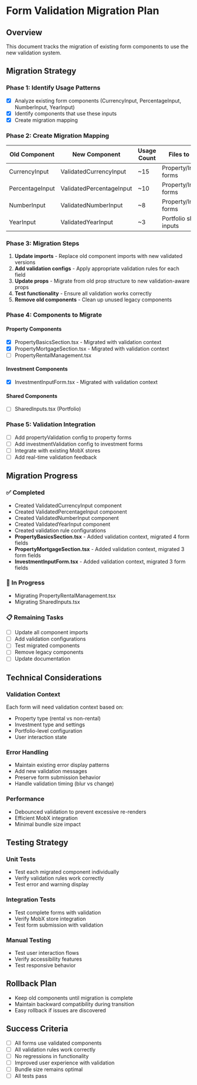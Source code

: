 # Form Validation Migration Plan

## Overview
This document tracks the migration of existing form components to use the new validation system.

## Migration Strategy

### Phase 1: Identify Usage Patterns
- [x] Analyze existing form components (CurrencyInput, PercentageInput, NumberInput, YearInput)
- [x] Identify components that use these inputs
- [x] Create migration mapping

### Phase 2: Create Migration Mapping
| Old Component | New Component | Usage Count | Files to Update |
|---------------|---------------|-------------|-----------------|
| CurrencyInput | ValidatedCurrencyInput | ~15 | Property/Investment forms |
| PercentageInput | ValidatedPercentageInput | ~10 | Property/Investment forms |
| NumberInput | ValidatedNumberInput | ~8 | Property/Investment forms |
| YearInput | ValidatedYearInput | ~3 | Portfolio shared inputs |

### Phase 3: Migration Steps
1. **Update imports** - Replace old component imports with new validated versions
2. **Add validation configs** - Apply appropriate validation rules for each field
3. **Update props** - Migrate from old prop structure to new validation-aware props
4. **Test functionality** - Ensure all validation works correctly
5. **Remove old components** - Clean up unused legacy components

### Phase 4: Components to Migrate

#### Property Components
- [x] PropertyBasicsSection.tsx - Migrated with validation context
- [x] PropertyMortgageSection.tsx - Migrated with validation context
- [ ] PropertyRentalManagement.tsx

#### Investment Components
- [x] InvestmentInputForm.tsx - Migrated with validation context

#### Shared Components
- [ ] SharedInputs.tsx (Portfolio)

### Phase 5: Validation Integration
- [ ] Add propertyValidation config to property forms
- [ ] Add investmentValidation config to investment forms
- [ ] Integrate with existing MobX stores
- [ ] Add real-time validation feedback

## Migration Progress

### ✅ Completed
- Created ValidatedCurrencyInput component
- Created ValidatedPercentageInput component
- Created ValidatedNumberInput component
- Created ValidatedYearInput component
- Created validation rule configurations
- **PropertyBasicsSection.tsx** - Added validation context, migrated 4 form fields
- **PropertyMortgageSection.tsx** - Added validation context, migrated 3 form fields
- **InvestmentInputForm.tsx** - Added validation context, migrated 3 form fields

### 🔄 In Progress
- Migrating PropertyRentalManagement.tsx
- Migrating SharedInputs.tsx

### 📋 Remaining Tasks
- [ ] Update all component imports
- [ ] Add validation configurations
- [ ] Test migrated components
- [ ] Remove legacy components
- [ ] Update documentation

## Technical Considerations

### Validation Context
Each form will need validation context based on:
- Property type (rental vs non-rental)
- Investment type and settings
- Portfolio-level configuration
- User interaction state

### Error Handling
- Maintain existing error display patterns
- Add new validation messages
- Preserve form submission behavior
- Handle validation timing (blur vs change)

### Performance
- Debounced validation to prevent excessive re-renders
- Efficient MobX integration
- Minimal bundle size impact

## Testing Strategy

### Unit Tests
- Test each migrated component individually
- Verify validation rules work correctly
- Test error and warning display

### Integration Tests
- Test complete forms with validation
- Verify MobX store integration
- Test form submission with validation

### Manual Testing
- Test user interaction flows
- Verify accessibility features
- Test responsive behavior

## Rollback Plan
- Keep old components until migration is complete
- Maintain backward compatibility during transition
- Easy rollback if issues are discovered

## Success Criteria
- [ ] All forms use validated components
- [ ] All validation rules work correctly
- [ ] No regressions in functionality
- [ ] Improved user experience with validation
- [ ] Bundle size remains optimal
- [ ] All tests pass